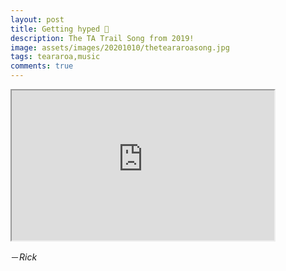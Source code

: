 ```yaml
---
layout: post
title: Getting hyped 🚀
description: The TA Trail Song from 2019!
image: assets/images/20201010/theteararoasong.jpg
tags: teararoa,music
comments: true
---
```


<iframe width="420" height="240"
src="https://www.youtube.com/embed/ixkVAoUdBMg">
</iframe>

－_Rick_

